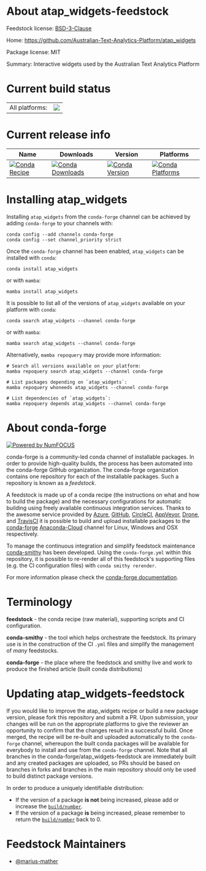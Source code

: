 About atap_widgets-feedstock
============================

Feedstock license: [BSD-3-Clause](https://github.com/conda-forge/atap_widgets-feedstock/blob/main/LICENSE.txt)

Home: https://github.com/Australian-Text-Analytics-Platform/atap_widgets

Package license: MIT

Summary: Interactive widgets used by the Australian Text Analytics Platform

Current build status
====================


<table><tr><td>All platforms:</td>
    <td>
      <a href="https://dev.azure.com/conda-forge/feedstock-builds/_build/latest?definitionId=16328&branchName=main">
        <img src="https://dev.azure.com/conda-forge/feedstock-builds/_apis/build/status/atap_widgets-feedstock?branchName=main">
      </a>
    </td>
  </tr>
</table>

Current release info
====================

| Name | Downloads | Version | Platforms |
| --- | --- | --- | --- |
| [![Conda Recipe](https://img.shields.io/badge/recipe-atap_widgets-green.svg)](https://anaconda.org/conda-forge/atap_widgets) | [![Conda Downloads](https://img.shields.io/conda/dn/conda-forge/atap_widgets.svg)](https://anaconda.org/conda-forge/atap_widgets) | [![Conda Version](https://img.shields.io/conda/vn/conda-forge/atap_widgets.svg)](https://anaconda.org/conda-forge/atap_widgets) | [![Conda Platforms](https://img.shields.io/conda/pn/conda-forge/atap_widgets.svg)](https://anaconda.org/conda-forge/atap_widgets) |

Installing atap_widgets
=======================

Installing `atap_widgets` from the `conda-forge` channel can be achieved by adding `conda-forge` to your channels with:

```
conda config --add channels conda-forge
conda config --set channel_priority strict
```

Once the `conda-forge` channel has been enabled, `atap_widgets` can be installed with `conda`:

```
conda install atap_widgets
```

or with `mamba`:

```
mamba install atap_widgets
```

It is possible to list all of the versions of `atap_widgets` available on your platform with `conda`:

```
conda search atap_widgets --channel conda-forge
```

or with `mamba`:

```
mamba search atap_widgets --channel conda-forge
```

Alternatively, `mamba repoquery` may provide more information:

```
# Search all versions available on your platform:
mamba repoquery search atap_widgets --channel conda-forge

# List packages depending on `atap_widgets`:
mamba repoquery whoneeds atap_widgets --channel conda-forge

# List dependencies of `atap_widgets`:
mamba repoquery depends atap_widgets --channel conda-forge
```


About conda-forge
=================

[![Powered by
NumFOCUS](https://img.shields.io/badge/powered%20by-NumFOCUS-orange.svg?style=flat&colorA=E1523D&colorB=007D8A)](https://numfocus.org)

conda-forge is a community-led conda channel of installable packages.
In order to provide high-quality builds, the process has been automated into the
conda-forge GitHub organization. The conda-forge organization contains one repository
for each of the installable packages. Such a repository is known as a *feedstock*.

A feedstock is made up of a conda recipe (the instructions on what and how to build
the package) and the necessary configurations for automatic building using freely
available continuous integration services. Thanks to the awesome service provided by
[Azure](https://azure.microsoft.com/en-us/services/devops/), [GitHub](https://github.com/),
[CircleCI](https://circleci.com/), [AppVeyor](https://www.appveyor.com/),
[Drone](https://cloud.drone.io/welcome), and [TravisCI](https://travis-ci.com/)
it is possible to build and upload installable packages to the
[conda-forge](https://anaconda.org/conda-forge) [Anaconda-Cloud](https://anaconda.org/)
channel for Linux, Windows and OSX respectively.

To manage the continuous integration and simplify feedstock maintenance
[conda-smithy](https://github.com/conda-forge/conda-smithy) has been developed.
Using the ``conda-forge.yml`` within this repository, it is possible to re-render all of
this feedstock's supporting files (e.g. the CI configuration files) with ``conda smithy rerender``.

For more information please check the [conda-forge documentation](https://conda-forge.org/docs/).

Terminology
===========

**feedstock** - the conda recipe (raw material), supporting scripts and CI configuration.

**conda-smithy** - the tool which helps orchestrate the feedstock.
                   Its primary use is in the construction of the CI ``.yml`` files
                   and simplify the management of *many* feedstocks.

**conda-forge** - the place where the feedstock and smithy live and work to
                  produce the finished article (built conda distributions)


Updating atap_widgets-feedstock
===============================

If you would like to improve the atap_widgets recipe or build a new
package version, please fork this repository and submit a PR. Upon submission,
your changes will be run on the appropriate platforms to give the reviewer an
opportunity to confirm that the changes result in a successful build. Once
merged, the recipe will be re-built and uploaded automatically to the
`conda-forge` channel, whereupon the built conda packages will be available for
everybody to install and use from the `conda-forge` channel.
Note that all branches in the conda-forge/atap_widgets-feedstock are
immediately built and any created packages are uploaded, so PRs should be based
on branches in forks and branches in the main repository should only be used to
build distinct package versions.

In order to produce a uniquely identifiable distribution:
 * If the version of a package **is not** being increased, please add or increase
   the [``build/number``](https://docs.conda.io/projects/conda-build/en/latest/resources/define-metadata.html#build-number-and-string).
 * If the version of a package **is** being increased, please remember to return
   the [``build/number``](https://docs.conda.io/projects/conda-build/en/latest/resources/define-metadata.html#build-number-and-string)
   back to 0.

Feedstock Maintainers
=====================

* [@marius-mather](https://github.com/marius-mather/)

